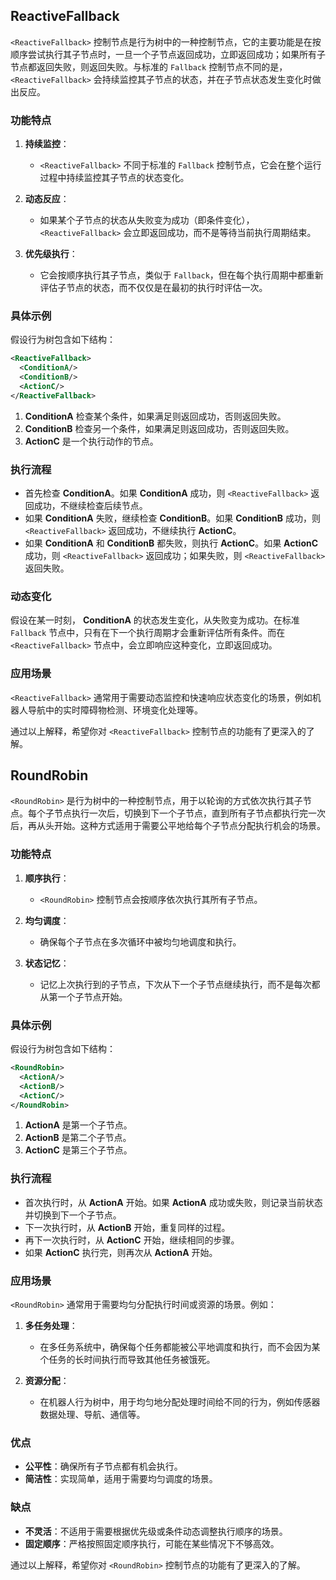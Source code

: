 ## ReactiveFallback
`<ReactiveFallback>` 控制节点是行为树中的一种控制节点，它的主要功能是在按顺序尝试执行其子节点时，一旦一个子节点返回成功，立即返回成功；如果所有子节点都返回失败，则返回失败。与标准的 `Fallback` 控制节点不同的是，`<ReactiveFallback>` 会持续监控其子节点的状态，并在子节点状态发生变化时做出反应。

### 功能特点

1. **持续监控**：
   - `<ReactiveFallback>` 不同于标准的 `Fallback` 控制节点，它会在整个运行过程中持续监控其子节点的状态变化。

2. **动态反应**：
   - 如果某个子节点的状态从失败变为成功（即条件变化），`<ReactiveFallback>` 会立即返回成功，而不是等待当前执行周期结束。

3. **优先级执行**：
   - 它会按顺序执行其子节点，类似于 `Fallback`，但在每个执行周期中都重新评估子节点的状态，而不仅仅是在最初的执行时评估一次。

### 具体示例

假设行为树包含如下结构：

```xml
<ReactiveFallback>
  <ConditionA/>
  <ConditionB/>
  <ActionC/>
</ReactiveFallback>
```

1. **ConditionA** 检查某个条件，如果满足则返回成功，否则返回失败。
2. **ConditionB** 检查另一个条件，如果满足则返回成功，否则返回失败。
3. **ActionC** 是一个执行动作的节点。

### 执行流程

- 首先检查 **ConditionA**。如果 **ConditionA** 成功，则 `<ReactiveFallback>` 返回成功，不继续检查后续节点。
- 如果 **ConditionA** 失败，继续检查 **ConditionB**。如果 **ConditionB** 成功，则 `<ReactiveFallback>` 返回成功，不继续执行 **ActionC**。
- 如果 **ConditionA** 和 **ConditionB** 都失败，则执行 **ActionC**。如果 **ActionC** 成功，则 `<ReactiveFallback>` 返回成功；如果失败，则 `<ReactiveFallback>` 返回失败。

### 动态变化

假设在某一时刻， **ConditionA** 的状态发生变化，从失败变为成功。在标准 `Fallback` 节点中，只有在下一个执行周期才会重新评估所有条件。而在 `<ReactiveFallback>` 节点中，会立即响应这种变化，立即返回成功。

### 应用场景

`<ReactiveFallback>` 通常用于需要动态监控和快速响应状态变化的场景，例如机器人导航中的实时障碍物检测、环境变化处理等。

通过以上解释，希望你对 `<ReactiveFallback>` 控制节点的功能有了更深入的了解。

## RoundRobin
`<RoundRobin>` 是行为树中的一种控制节点，用于以轮询的方式依次执行其子节点。每个子节点执行一次后，切换到下一个子节点，直到所有子节点都执行完一次后，再从头开始。这种方式适用于需要公平地给每个子节点分配执行机会的场景。

### 功能特点

1. **顺序执行**：
   - `<RoundRobin>` 控制节点会按顺序依次执行其所有子节点。
   
2. **均匀调度**：
   - 确保每个子节点在多次循环中被均匀地调度和执行。

3. **状态记忆**：
   - 记忆上次执行到的子节点，下次从下一个子节点继续执行，而不是每次都从第一个子节点开始。

### 具体示例

假设行为树包含如下结构：

```xml
<RoundRobin>
  <ActionA/>
  <ActionB/>
  <ActionC/>
</RoundRobin>
```

1. **ActionA** 是第一个子节点。
2. **ActionB** 是第二个子节点。
3. **ActionC** 是第三个子节点。

### 执行流程

- 首次执行时，从 **ActionA** 开始。如果 **ActionA** 成功或失败，则记录当前状态并切换到下一个子节点。
- 下一次执行时，从 **ActionB** 开始，重复同样的过程。
- 再下一次执行时，从 **ActionC** 开始，继续相同的步骤。
- 如果 **ActionC** 执行完，则再次从 **ActionA** 开始。

### 应用场景

`<RoundRobin>` 通常用于需要均匀分配执行时间或资源的场景。例如：

1. **多任务处理**：
   - 在多任务系统中，确保每个任务都能被公平地调度和执行，而不会因为某个任务的长时间执行而导致其他任务被饿死。

2. **资源分配**：
   - 在机器人行为树中，用于均匀地分配处理时间给不同的行为，例如传感器数据处理、导航、通信等。

### 优点

- **公平性**：确保所有子节点都有机会执行。
- **简洁性**：实现简单，适用于需要均匀调度的场景。

### 缺点

- **不灵活**：不适用于需要根据优先级或条件动态调整执行顺序的场景。
- **固定顺序**：严格按照固定顺序执行，可能在某些情况下不够高效。

通过以上解释，希望你对 `<RoundRobin>` 控制节点的功能有了更深入的了解。